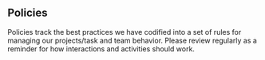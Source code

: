 ## Policies

Policies track the best practices we have codified into a set of rules for managing our projects/task and team behavior. Please review regularly as a reminder for how interactions and activities should work.

